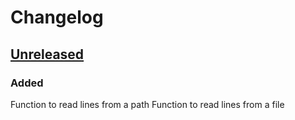# Changelog

## [Unreleased]

### Added

Function to read lines from a path
Function to read lines from a file

[Unreleased]: https://github.com/Qwitqwit/qwitlib/compare/v0.1.1...HEAD